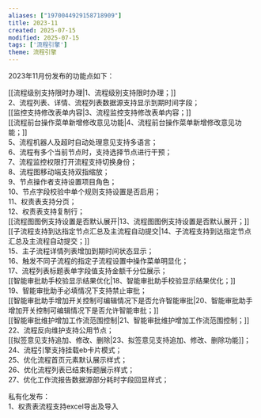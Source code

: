 ```yaml
---
aliases: ["1970044929158718909"]
title: 2023-11
created: 2025-07-15
modified: 2025-07-15
tags: ['流程引擎']
theme: 流程引擎
---
```


2023年11月份发布的功能点如下：

[[流程级别支持限时办理|1、流程级别支持限时办理；]]  
2、流程列表、详情、流程列表数据源支持显示到期时间字段；  
[[监控支持修改表单内容|3、流程监控支持修改表单内容；]]  
[[流程前台操作菜单新增修改意见功能|4、流程前台操作菜单新增修改意见功能；]]  
5、流程机器人及超时自动处理意见支持多语言；  
6、流程有多个当前节点时，支持选择节点进行干预；  
7、流程监控权限打开流程支持切换身份；   
8、流程图移动端支持双指缩放；  
9、节点操作者支持设置项目角色；  
10、节点字段校验中单个规则支持设置是否启用；  
11、权责表支持分页；  
12、权责表支持复制行；  
[[流程图图例支持设置是否默认展开|13、流程图图例支持设置是否默认展开；]]  
[[子流程支持到达指定节点汇总及主流程自动提交|14、子流程支持到达指定节点汇总及主流程自动提交；]]  
15、主子流程详情列表增加到期时间状态显示；  
16、触发不同子流程的指定子流程设置中操作菜单明显化；  
17、流程列表标题表单字段值支持金额千分位展示；  
[[智能审批助手校验显示结果优化|18、智能审批助手校验显示结果优化；]]  
19、智能审批助手必填情况下支持禁止审批；  
[[智能审批助手增加开关控制可编辑情况下是否允许智能审批|20、智能审批助手增加开关控制可编辑情况下是否允许智能审批；]]  
[[智能审批维护增加工作流范围控制|21、智能审批维护增加工作流范围控制；]]  
22、流程反向维护支持公用节点；  
[[拟签意见支持追加、修改、删除|23、拟签意见支持追加、修改、删除功能]]；  
24、流程引擎支持挂载eb卡片模式；  
25、优化流程首页元素默认展示样式；  
26、优化流程列表已结束标题展示样式；  
27、优化工作流报告数据源部分耗时字段回显样式；  

私有化发布：  
1、权责表流程支持excel导出及导入